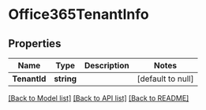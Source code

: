 # Office365TenantInfo

## Properties
Name | Type | Description | Notes
------------ | ------------- | ------------- | -------------
**TenantId** | **string** |  | [default to null]

[[Back to Model list]](../README.md#documentation-for-models) [[Back to API list]](../README.md#documentation-for-api-endpoints) [[Back to README]](../README.md)

